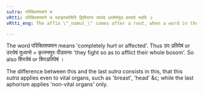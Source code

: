 ```yaml
---
sutra: परिक्लिश्यमाने च
vRtti: परिक्लिश्यमाने च स्वाङ्गवाचिनि द्वितीयान्त उपपदे धातोर्णमुल् प्रत्ययो भवति ॥
vRtti_eng: The affix \"_namul_\" comes after a root, when a word in the Accusative case denoting a limb of one\"s own body, which is completely afflicted by the action, is in composition.

---
```

The word परिक्लिश्यमान means 'completely hurt or affected'. Thus उरः प्रतिपेषं or उरःपेषं युध्यन्ते = कृत्स्नमुरः पीडयन्तः 'they fight so as to afflict their whole bosom'. So also शिरःपेषं or शिरःप्रतिपेषं ।

The difference between this and the last _sutra_ consists in this, that this _sutra_ applies even to vital organs, such as 'breast', 'head' &c; while the last aphorism applies 'non-vital organs' only.